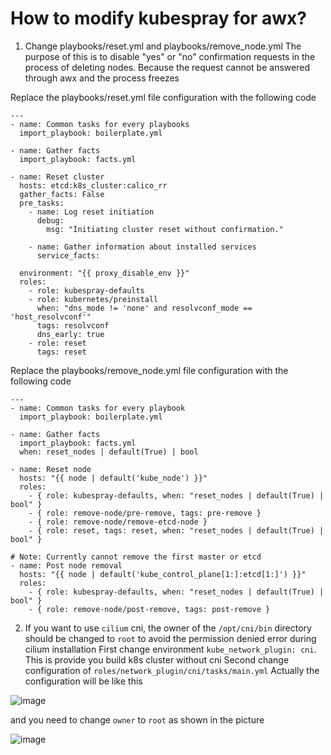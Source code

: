 # How to modify kubespray for awx?

1. Change playbooks/reset.yml and playbooks/remove_node.yml
The purpose of this is to disable "yes" or "no" confirmation requests in the process of deleting nodes. Because the request cannot be answered through awx and the process freezes

Replace the playbooks/reset.yml file configuration with the following code
```
---
- name: Common tasks for every playbooks
  import_playbook: boilerplate.yml

- name: Gather facts
  import_playbook: facts.yml

- name: Reset cluster
  hosts: etcd:k8s_cluster:calico_rr
  gather_facts: False
  pre_tasks:
    - name: Log reset initiation
      debug:
        msg: "Initiating cluster reset without confirmation."

    - name: Gather information about installed services
      service_facts:

  environment: "{{ proxy_disable_env }}"
  roles:
    - role: kubespray-defaults
    - role: kubernetes/preinstall
      when: "dns_mode != 'none' and resolvconf_mode == 'host_resolvconf'"
      tags: resolvconf
      dns_early: true
    - role: reset
      tags: reset
```

Replace the playbooks/remove_node.yml file configuration with the following code

```
---
- name: Common tasks for every playbook
  import_playbook: boilerplate.yml

- name: Gather facts
  import_playbook: facts.yml
  when: reset_nodes | default(True) | bool

- name: Reset node
  hosts: "{{ node | default('kube_node') }}"
  roles:
    - { role: kubespray-defaults, when: "reset_nodes | default(True) | bool" }
    - { role: remove-node/pre-remove, tags: pre-remove }
    - { role: remove-node/remove-etcd-node }
    - { role: reset, tags: reset, when: "reset_nodes | default(True) | bool" }

# Note: Currently cannot remove the first master or etcd
- name: Post node removal
  hosts: "{{ node | default('kube_control_plane[1:]:etcd[1:]') }}"
  roles:
    - { role: kubespray-defaults, when: "reset_nodes | default(True) | bool" }
    - { role: remove-node/post-remove, tags: post-remove }
```


2. If you want to use `cilium` cni, the owner of the `/opt/cni/bin` directory should be changed to `root` to avoid the permission denied error during cilium installation
First change environment `kube_network_plugin: cni`. This is provide you build k8s cluster without cni 
Second change configuration of `roles/network_plugin/cni/tasks/main.yml`
Actually the configuration will be like this

![image](https://github.com/bexruzdiv/awx-kubespray-2-24-1/assets/107495220/e298b41d-6142-45b2-8d90-b74a847f1a20)

and you need to change `owner` to `root` as shown in the picture

![image](https://github.com/bexruzdiv/awx-kubespray-2-24-1/assets/107495220/00cfc743-def5-471b-a07c-e544cd81c5f2)

